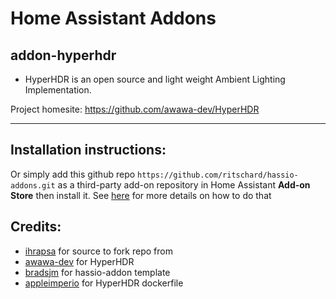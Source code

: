 # Home Assistant Addons

## addon-hyperhdr
  - HyperHDR is an open source and light weight Ambient Lighting Implementation.
  
  Project homesite: https://github.com/awawa-dev/HyperHDR

***

## Installation instructions:


Or simply add this github repo `https://github.com/ritschard/hassio-addons.git` as a third-party add-on repository in Home Assistant **Add-on Store** then install it.
See [here](https://www.home-assistant.io/hassio/installing_third_party_addons/) for more details on how to do that

## Credits:
- [ihrapsa](https://github.com/ihrapsa/hassio-addons.git) for source to fork repo from
- [awawa-dev](https://github.com/awawa-dev/HyperHDR) for HyperHDR  
- [bradsjm](https://github.com/bradsjm/hassio-addons) for hassio-addon template  
- [appleimperio](https://github.com/appleimperio/docker-hyperhdr) for HyperHDR dockerfile  